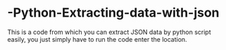 # -Python-Extracting-data-with-json
This is a code from which you can extract JSON data by python script easily, you just simply have to run the code enter the location.
